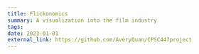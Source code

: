 ```yaml
---
title: Flickonomics
summary: A visualization into the film industry
tags:
date: 2023-01-01
external_link: https://github.com/AveryQuan/CPSC447project
---
```

